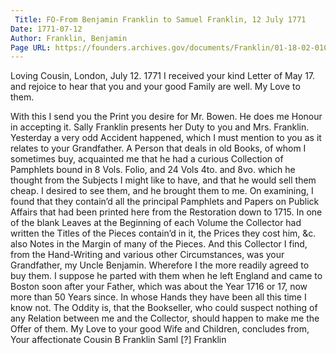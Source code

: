 ```yaml
---
 Title: FO-From Benjamin Franklin to Samuel Franklin, 12 July 1771
Date: 1771-07-12
Author: Franklin, Benjamin
Page URL: https://founders.archives.gov/documents/Franklin/01-18-02-0108
---
```


Loving Cousin,
London, July 12. 1771
I received your kind Letter of May 17. and rejoice to hear that you and your good Family are well. My Love to them.

With this I send you the Print you desire for Mr. Bowen. He does me Honour in accepting it.
Sally Franklin presents her Duty to you and Mrs. Franklin.
Yesterday a very odd Accident happened, which I must mention to you as it relates to your Grandfather. A Person that deals in old Books, of whom I sometimes buy, acquainted me that he had a curious Collection of Pamphlets bound in 8 Vols. Folio, and 24 Vols 4to. and 8vo. which he thought from the Subjects I might like to have, and that he would sell them cheap. I desired to see them, and he brought them to me. On examining, I found that they contain’d all the principal Pamphlets and Papers on Publick Affairs that had been printed here from the Restoration down to 1715. In one of the blank Leaves at the Beginning of each Volume the Collector had written the Titles of the Pieces contain’d in it, the Prices they cost him, &c. also Notes in the Margin of many of the Pieces. And this Collector I find, from the Hand-Writing and various other Circumstances, was your Grandfather, my Uncle Benjamin. Wherefore I the more readily agreed to buy them. I suppose he parted with them when he left England and came to Boston soon after your Father, which was about the Year 1716 or 17, now more than 50 Years since. In whose Hands they have been all this time I know not. The Oddity is, that the Bookseller, who could suspect nothing of any Relation between me and the Collector, should happen to make me the Offer of them. My Love to your good Wife and Children, concludes from, Your affectionate Cousin
B Franklin
Saml [?] Franklin

